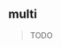 <script lang="ts">
	import { subDays, subMonths } from 'date-fns';

	import Preview from '$lib/components/Preview.svelte';

	import multi from '$lib/actions/multi';
</script>

## multi

> TODO

